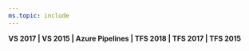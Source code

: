 ```yaml
---
ms.topic: include
---
```


**VS 2017 | VS 2015 | Azure Pipelines | TFS 2018 | TFS 2017 | TFS 2015**  
